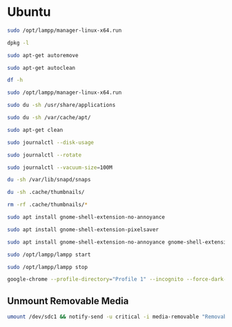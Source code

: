 # Ubuntu

```BASH
sudo /opt/lampp/manager-linux-x64.run
```

```BASH
dpkg -l
```

```BASH
sudo apt-get autoremove
```

```BASH
sudo apt-get autoclean
```

```BASH
df -h
```

```BASH
sudo /opt/lampp/manager-linux-x64.run
```

```BASH
sudo du -sh /usr/share/applications
```

```BASH
sudo du -sh /var/cache/apt/
```

```BASH
sudo apt-get clean
```

```BASH
sudo journalctl --disk-usage
```

```BASH
sudo journalctl --rotate
```

```BASH
sudo journalctl --vacuum-size=100M
```

```BASH
du -sh /var/lib/snapd/snaps
```

```BASH
du -sh .cache/thumbnails/
```

```BASH
rm -rf .cache/thumbnails/*
```

```BASH
sudo apt install gnome-shell-extension-no-annoyance
```

```BASH
sudo apt install gnome-shell-extension-pixelsaver
```

```BASH
sudo apt install gnome-shell-extension-no-annoyance gnome-shell-extension-pixelsaver
```

```BASH
sudo /opt/lampp/lampp start
```

```BASH
sudo /opt/lampp/lampp stop
```

```BASH
google-chrome --profile-directory="Profile 1" --incognito --force-dark-mode
```

## Unmount Removable Media

```BASH
umount /dev/sdc1 && notify-send -u critical -i media-removable "Removable Media" "Successfully Unmounted"
```